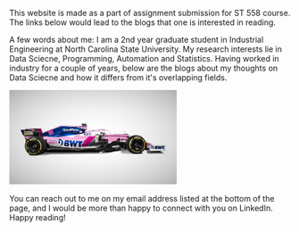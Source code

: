 This website is made as a part of assignment submission for ST 558 course. The links below would lead to the blogs that one is interested in reading.

A few words about me: I am a 2nd year graduate student in Industrial Engineering at North Carolina State University. My research interests lie in Data Sciecne, Programming, Automation and Statistics. Having worked in industry for a couple of years, below are the blogs about my thoughts on Data Sciecne and how it differs from it's overlapping fields.

<img
  src="2019-Formula1-Racing-Point-RP19-V5-10801.jpg"
  alt="Alt text"
  title="Optional title"
  style="display: inline-block; margin: 0 auto; max-width: 300px">

You can reach out to me on my email address listed at the bottom of the page, and I would be more than happy to connect with you on LinkedIn. Happy reading!
